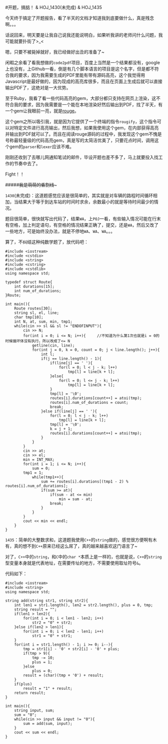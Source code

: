 #开题，搞掂！ & HOJ_1430(未完成) & HOJ_1435  

今天终于搞定了开题报告，看了半天的文档才知道我到底要做什么，真是残念啊。。。  

话说回来，明天要是让我自己说我还能说明白，如果听我讲的老师问什么问题，我可能就要扑街了>_<  

嗯，只要不被毙掉就好，我已经做好出丑的准备了~

闲暇之余看了看我想做的```code2pdf```项目，百度上当然是一个结果都没有，google上也没有，上Github一看，倒是有几个脚本语言的项目是这个名字，但是都不符合我的要求，因为我需要生成的PDF里能有带有源码高亮，这个我觉得用Javascript是最好做的，因为现成的高亮库很多，而且在页面上生成后就可以直接输出PDF了，这绝对是一大优势。  

至于Ruby，我看了看一些代码高亮的gem，大部分都只支持在网页上渲染，这不符合我的要求，因为我需要是一个能在本地渲染好然后输出到PDF，找了半天，有一个gem让我眼前一亮，就是[rouge](https://github.com/jayferd/rouge)。

这个gem之所以吸引我，就是因为它提供了一个终端的指令```rougify```，这个指令可以对特定文件进行高亮输出，然后我想，如果我使用这个gem，在内部获得高亮并输出到PDF就可以了。而且在阅读rouge源码的过程中，我发现这个gem不愧是号称最轻量级的代码高亮gem，真是写的太简洁优美了，只要花点时间，调用这个gem的```parser```和```lexer```应该不难。  

刚刚还收到了去哪儿网通知笔试的邮件，毕设开题也差不多了，马上就要投入找工作的节奏中去了。

Fight！！

#####~~~~~~~~~~~~我是萌萌的昏割线~~~~~~~~~~~~~  

```1430```(未完成)：这道题感觉应该是很简单的，其实就是对车辆的路程时间循环相加，当结果大于等于到达车站的时间时求余，余数最小的就是等待时间最少的情况。  

题目很简单，很快就写出代码了，结果```WA```，上```POJ```一看，有些输入情况可能在行末有空格，加上判定语句，有空格的情况结果正确了，提交，还是```WA```，然后又改了一些地方，可是始终没办法，就是不停地```WA```、```WA```、```WA```。。。  

算了，不纠结这种纯数学题了，放代码吧：  

	#include <iostream>
	#include <cstdio>
	#include <string>
	#include <cstring>
	#include <cstdlib>
	using namespace std;
	
	typedef struct Route{
    	int durations[15];
    	int num_of_durations;
	}Route;
	
	int main(){
    	Route routes[30];
    	string sl, el, line;
    	char tmp[10];
    	int N, at, sum, min, tmp1;
    	while(cin >> sl && sl != "ENDOFINPUT"){
        	cin >> N;
        	for(int i = 0; i <= N; i++){     //不知道为什么第1次也就是i = 0的时候循环体没有执行，所以改成了<= N
            	getline(cin, line);
            	for(int j = 0, k = 0, count = 0; j < line.length(); j++){
                	int l;
                	if(j == line.length() - 1){
                   	 	if(line[j] == ' '){
                        	for(l = 0; l < j - k; l++)
                            	tmp[l] = line[k + l];
                    	}else{
                       	 	for(l = 0; l <= j - k; l++)
                            	tmp[l] = line[k + l];
                    	}
                    	tmp[l] = '\0';
                    	routes[i].durations[count++] = atoi(tmp);
                    	routes[i].num_of_durations = count;
                    	break;
                	}else if(line[j] == ' '){
                    	for(l = 0; l < j - k; l++)
                        	tmp[l] = line[k + l];
                    	tmp[l] = '\0';
                    	k = j + 1;
                    	routes[i].durations[count++] = atoi(tmp);
                	}
            	}
        	}
        	cin >> at;
        	cin >> el;
        	min = INT_MAX;
        	for(int i = 1; i <= N; i++){
            	sum = 0;
            tmp1 = 1;
            	while(tmp1++){
                	sum += routes[i].durations[(tmp1 - 2) % routes[i].num_of_durations];
                	if(sum >= at){
                    	if(sum - at <= min)
                        	min = sum - at;
                    	break;
                	}
            	}
        	}
        	cout << min << endl;
    	}
	}  
	
```1435```：简单的大整数求和，这道题我使用```C++```的```string```做的，感觉很方便啊有木有，真的想不到```C++```原来已经这么屌了，真的越来越喜欢这门语言了~  

对了，```C++```中的```string```，和```C```中的```char *```本质上是一样的，也就是说，```C++```的```string```型变量本身就是代表地址，在需要传址的地方，不需要使用取址符号```&```。

代码如下：  

	#include <iostream>
	#include <string>
	using namespace std;
	
	string add(string str1, string str2){
    	int len1 = str1.length(), len2 = str2.length(), plus = 0, tmp;
    	string result = "";
    	if(len1 > len2){
        	for(int i = 0; i < len1 - len2; i++)
            	str2 = "0" + str2;
    	}else if(len2 > len1){
        	for(int i = 0; i < len2 - len1; i++)
            	str1 = "0" + str1;
    	}
    	for(int i = str1.length() - 1; i >= 0; i--){
        	tmp = str1[i] - '0' + str2[i] - '0' + plus;
        	if(tmp > 9){
            	tmp -= 10;
            	plus = 1;
        	}else
            	plus = 0;
        	result = (char)(tmp + '0') + result;
    	}
    	if(plus)
        	result = "1" + result;
    	return result;
	}

	int main(){
    	string input, sum;
    	sum = "0";
    	while(cin >> input && input != "0"){
        	sum = add(sum, input);
    	}
    	cout << sum << endl;
	}

